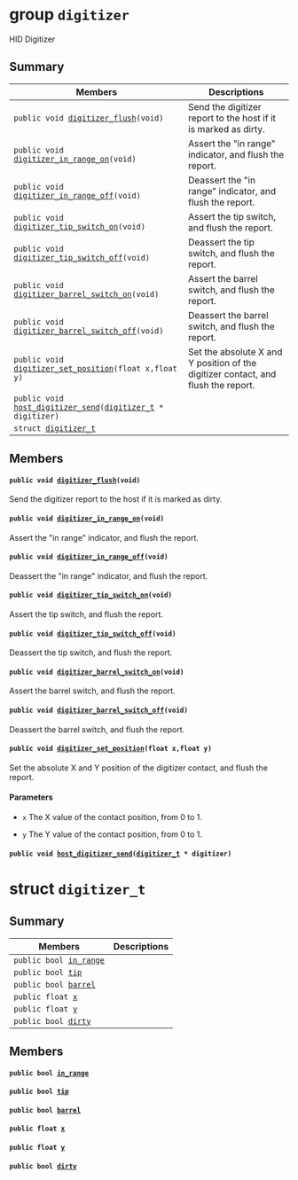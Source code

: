 # group `digitizer` 

HID Digitizer

## Summary

 Members                        | Descriptions                                
--------------------------------|---------------------------------------------
`public void `[`digitizer_flush`](#group__digitizer_1ga2f0ca7925ebf293c0e2c623ec41a386d)`(void)`            | Send the digitizer report to the host if it is marked as dirty.
`public void `[`digitizer_in_range_on`](#group__digitizer_1ga00f949f2d7e4e09d8a5bbc090fc78eb8)`(void)`            | Assert the "in range" indicator, and flush the report.
`public void `[`digitizer_in_range_off`](#group__digitizer_1gabe4bf2d9168ffc3b68ffceeebd542c2d)`(void)`            | Deassert the "in range" indicator, and flush the report.
`public void `[`digitizer_tip_switch_on`](#group__digitizer_1ga45a4bff373ac3cb13525135e47430a4d)`(void)`            | Assert the tip switch, and flush the report.
`public void `[`digitizer_tip_switch_off`](#group__digitizer_1gad0d1db66781ff2c9ea126b843dd0accb)`(void)`            | Deassert the tip switch, and flush the report.
`public void `[`digitizer_barrel_switch_on`](#group__digitizer_1gaf27cd1194daed947a09ecf621a958bb1)`(void)`            | Assert the barrel switch, and flush the report.
`public void `[`digitizer_barrel_switch_off`](#group__digitizer_1ga8a5ca5c394f6ee28da4929d9c324d9df)`(void)`            | Deassert the barrel switch, and flush the report.
`public void `[`digitizer_set_position`](#group__digitizer_1ga478e95afcb52a17c038cc705c889fc51)`(float x,float y)`            | Set the absolute X and Y position of the digitizer contact, and flush the report.
`public void `[`host_digitizer_send`](#group__digitizer_1ga82bd010c3ad9a37cd34cfe80003e0111)`(`[`digitizer_t`](.build/docs/internals/digitizer.md#structdigitizer__t)` * digitizer)`            | 
`struct `[`digitizer_t`](#structdigitizer__t) | 

## Members

#### `public void `[`digitizer_flush`](#group__digitizer_1ga2f0ca7925ebf293c0e2c623ec41a386d)`(void)` 

Send the digitizer report to the host if it is marked as dirty.

#### `public void `[`digitizer_in_range_on`](#group__digitizer_1ga00f949f2d7e4e09d8a5bbc090fc78eb8)`(void)` 

Assert the "in range" indicator, and flush the report.

#### `public void `[`digitizer_in_range_off`](#group__digitizer_1gabe4bf2d9168ffc3b68ffceeebd542c2d)`(void)` 

Deassert the "in range" indicator, and flush the report.

#### `public void `[`digitizer_tip_switch_on`](#group__digitizer_1ga45a4bff373ac3cb13525135e47430a4d)`(void)` 

Assert the tip switch, and flush the report.

#### `public void `[`digitizer_tip_switch_off`](#group__digitizer_1gad0d1db66781ff2c9ea126b843dd0accb)`(void)` 

Deassert the tip switch, and flush the report.

#### `public void `[`digitizer_barrel_switch_on`](#group__digitizer_1gaf27cd1194daed947a09ecf621a958bb1)`(void)` 

Assert the barrel switch, and flush the report.

#### `public void `[`digitizer_barrel_switch_off`](#group__digitizer_1ga8a5ca5c394f6ee28da4929d9c324d9df)`(void)` 

Deassert the barrel switch, and flush the report.

#### `public void `[`digitizer_set_position`](#group__digitizer_1ga478e95afcb52a17c038cc705c889fc51)`(float x,float y)` 

Set the absolute X and Y position of the digitizer contact, and flush the report.

#### Parameters
* `x` The X value of the contact position, from 0 to 1. 

* `y` The Y value of the contact position, from 0 to 1.

#### `public void `[`host_digitizer_send`](#group__digitizer_1ga82bd010c3ad9a37cd34cfe80003e0111)`(`[`digitizer_t`](.build/docs/internals/digitizer.md#structdigitizer__t)` * digitizer)` 

# struct `digitizer_t` 

## Summary

 Members                        | Descriptions                                
--------------------------------|---------------------------------------------
`public bool `[`in_range`](#structdigitizer__t_1a892bdb0283b79d3a2f522e235827a466) | 
`public bool `[`tip`](#structdigitizer__t_1af805d442a9b04f396e165fe1d22edb12) | 
`public bool `[`barrel`](#structdigitizer__t_1a1b9fd2b48c6e2325de54ef5050e0999d) | 
`public float `[`x`](#structdigitizer__t_1ad0da36b2558901e21e7a30f6c227a45e) | 
`public float `[`y`](#structdigitizer__t_1aa4f0d3eebc3c443f9be81bf48561a217) | 
`public bool `[`dirty`](#structdigitizer__t_1ad25edacba00e4d0666a9959053b7cc10) | 

## Members

#### `public bool `[`in_range`](#structdigitizer__t_1a892bdb0283b79d3a2f522e235827a466) 

#### `public bool `[`tip`](#structdigitizer__t_1af805d442a9b04f396e165fe1d22edb12) 

#### `public bool `[`barrel`](#structdigitizer__t_1a1b9fd2b48c6e2325de54ef5050e0999d) 

#### `public float `[`x`](#structdigitizer__t_1ad0da36b2558901e21e7a30f6c227a45e) 

#### `public float `[`y`](#structdigitizer__t_1aa4f0d3eebc3c443f9be81bf48561a217) 

#### `public bool `[`dirty`](#structdigitizer__t_1ad25edacba00e4d0666a9959053b7cc10) 

